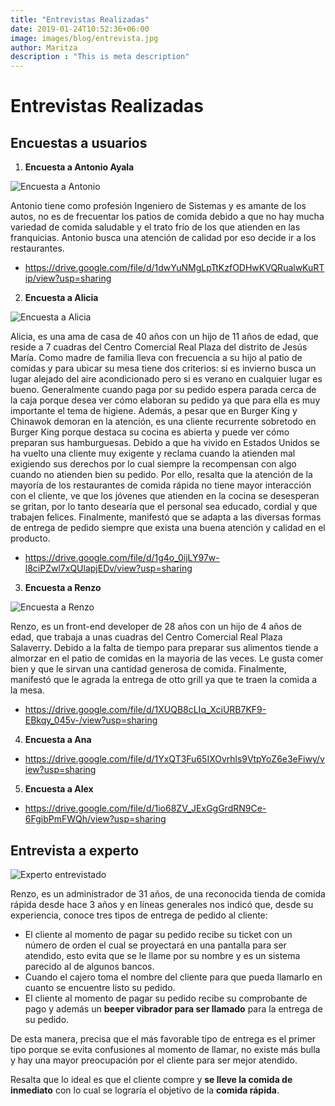 ```yaml
---
title: "Entrevistas Realizadas"
date: 2019-01-24T10:52:36+06:00
image: images/blog/entrevista.jpg
author: Maritza
description : "This is meta description"
---
```


# Entrevistas Realizadas

Encuestas a usuarios
-----

1. **Encuesta a Antonio Ayala**

![Encuesta a Antonio](/research-insight/images/blog/antonio.jpg)

Antonio tiene como profesión Ingeniero de Sistemas y es amante de los autos, no es de frecuentar los patios de comida debido a que no hay mucha variedad de comida saludable y el trato frío de los que atienden en las franquicias. Antonio busca una atención de calidad por eso decide ir a los restaurantes.

* https://drive.google.com/file/d/1dwYuNMgLpTtKzfODHwKVQRualwKuRTip/view?usp=sharing


2. **Encuesta a Alicia**

![Encuesta a Alicia](/research-insight/images/blog/alicia.jpg)

Alicia, es una ama de casa de 40 años con un hijo de 11 años de edad, que reside a 7 cuadras del Centro Comercial Real Plaza del distrito de Jesús María.
Como madre de familia lleva con frecuencia a su hijo al patio de comidas y para ubicar su mesa tiene dos criterios: si es invierno busca un lugar alejado del aire acondicionado pero si es verano en cualquier lugar es bueno.
Generalmente cuando paga por su pedido espera parada cerca de la caja porque desea ver cómo elaboran su pedido ya que para ella es muy importante el tema de higiene. Además, a pesar que en Burger King y Chinawok demoran en la atención, es una cliente recurrente sobretodo en Burger King porque destaca su cocina es abierta y puede ver cómo preparan sus hamburguesas.
Debido a que ha vivido en Estados Unidos se ha vuelto una cliente muy exigente y reclama cuando la atienden mal exigiendo sus derechos por lo cual siempre la recompensan con algo cuando no atienden bien su pedido. Por ello, resalta que la atención de la mayoría de los restaurantes de comida rápida no tiene mayor interacción con el cliente, ve que los jóvenes que atienden en la cocina se desesperan se gritan, por lo tanto desearía que el personal sea educado, cordial y que trabajen felices.
Finalmente, manifestó que se adapta a las diversas formas de entrega de pedido siempre que exista una buena atención y calidad en el producto.

* https://drive.google.com/file/d/1g4o_0ijLY97w-l8ciPZwl7xQUlapjEDv/view?usp=sharing


3. **Encuesta a Renzo**

![Encuesta a Renzo](/research-insight/images/blog/renzo.jpeg)

Renzo, es un front-end developer de 28 años con un hijo de 4 años de edad, que trabaja a unas cuadras del Centro Comercial Real Plaza Salaverry.
Debido a la falta de tiempo para preparar sus alimentos tiende a almorzar en el patio de comidas en la mayoria de las veces. Le gusta comer bien y que le sirvan una cantidad generosa de comida.
Finalmente, manifestó que le agrada la entrega de otto grill ya que te traen la comida a la mesa.

* https://drive.google.com/file/d/1XUQB8cLIq_XciURB7KF9-EBkqy_045v-/view?usp=sharing


4. **Encuesta a Ana**

* https://drive.google.com/file/d/1YxQT3Fu65IXOvrhls9VtpYoZ6e3eFiwy/view?usp=sharing


5. **Encuesta a Alex**

* https://drive.google.com/file/d/1io68ZV_JExGgGrdRN9Ce-6FgibPmFWQh/view?usp=sharing


Entrevista a experto
-----
![Experto entrevistado](/research-insight/images/blog/expert.png)

Renzo, es un administrador de 31 años, de una reconocida tienda de comida rápida desde hace 3 años y en líneas generales nos indicó que, desde su experiencia, conoce tres tipos de entrega de pedido al cliente:

- El cliente al momento de pagar su pedido recibe su ticket con un número de orden el cual se proyectará en una pantalla para ser atendido, esto evita que se le llame por su nombre y es un sistema parecido al de algunos bancos.
- Cuando el cajero toma el nombre del cliente para que pueda llamarlo en cuanto se encuentre listo su pedido.
- El cliente al momento de pagar su pedido recibe su comprobante de pago y además un **beeper vibrador para ser llamado** para la entrega de su pedido.


De esta manera, precisa que el más favorable tipo de entrega es el primer tipo porque se evita confusiones al momento de llamar, no existe más bulla y hay una mayor preocupación por el cliente para ser mejor atendido.

Resalta que lo ideal es que el cliente compre y **se lleve la comida de inmediato** con lo cual se lograría el objetivo de la **comida rápida**. 
